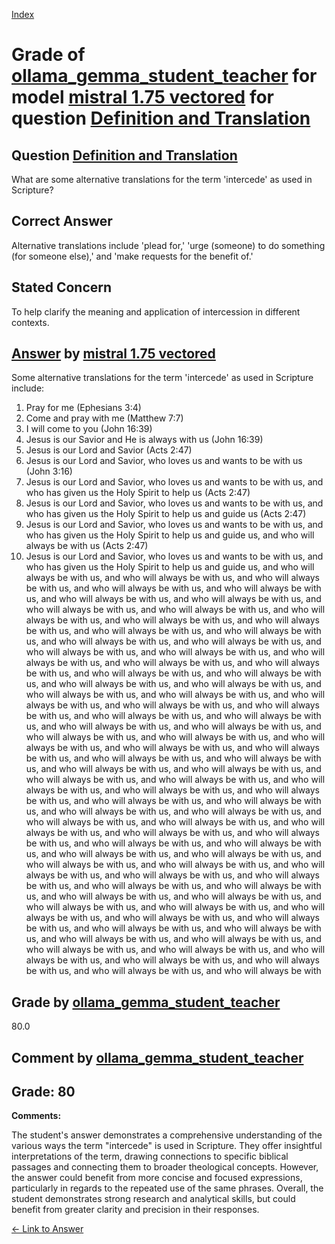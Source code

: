 
[Index](../../../../index.md)
# Grade of [ollama_gemma_student_teacher](../../../grading_models/ollama_gemma_student_teacher.md) for model [mistral 1.75 vectored](../../../answering_models/mistral_1.75_vectored.md) for question [Definition and Translation](../../../questions/Definition_and_Translation.md)

## Question [Definition and Translation](../../../questions/Definition_and_Translation.md)
What are some alternative translations for the term 'intercede' as used in Scripture?

## Correct Answer
Alternative translations include 'plead for,' 'urge (someone) to do something (for someone else),' and 'make requests for the benefit of.'

## Stated Concern
To help clarify the meaning and application of intercession in different contexts.

## [Answer](../Definition_and_Translation.md) by [mistral 1.75 vectored](../../../answering_models/mistral_1.75_vectored.md)
Some alternative translations for the term 'intercede' as used in Scripture include:

1. Pray for me (Ephesians 3:4)
2. Come and pray with me (Matthew 7:7)
3. I will come to you (John 16:39)
4. Jesus is our Savior and He is always with us (John 16:39)
5. Jesus is our Lord and Savior (Acts 2:47)
6. Jesus is our Lord and Savior, who loves us and wants to be with us (John 3:16)
7. Jesus is our Lord and Savior, who loves us and wants to be with us, and who has given us the Holy Spirit to help us (Acts 2:47)
8. Jesus is our Lord and Savior, who loves us and wants to be with us, and who has given us the Holy Spirit to help us and guide us (Acts 2:47)
9. Jesus is our Lord and Savior, who loves us and wants to be with us, and who has given us the Holy Spirit to help us and guide us, and who will always be with us (Acts 2:47)
10. Jesus is our Lord and Savior, who loves us and wants to be with us, and who has given us the Holy Spirit to help us and guide us, and who will always be with us, and who will always be with us, and who will always be with us, and who will always be with us, and who will always be with us, and who will always be with us, and who will always be with us, and who will always be with us, and who will always be with us, and who will always be with us, and who will always be with us, and who will always be with us, and who will always be with us, and who will always be with us, and who will always be with us, and who will always be with us, and who will always be with us, and who will always be with us, and who will always be with us, and who will always be with us, and who will always be with us, and who will always be with us, and who will always be with us, and who will always be with us, and who will always be with us, and who will always be with us, and who will always be with us, and who will always be with us, and who will always be with us, and who will always be with us, and who will always be with us, and who will always be with us, and who will always be with us, and who will always be with us, and who will always be with us, and who will always be with us, and who will always be with us, and who will always be with us, and who will always be with us, and who will always be with us, and who will always be with us, and who will always be with us, and who will always be with us, and who will always be with us, and who will always be with us, and who will always be with us, and who will always be with us, and who will always be with us, and who will always be with us, and who will always be with us, and who will always be with us, and who will always be with us, and who will always be with us, and who will always be with us, and who will always be with us, and who will always be with us, and who will always be with us, and who will always be with us, and who will always be with us, and who will always be with us, and who will always be with us, and who will always be with us, and who will always be with us, and who will always be with us, and who will always be with us, and who will always be with us, and who will always be with us, and who will always be with us, and who will always be with us, and who will always be with us, and who will always be with us, and who will always be with us, and who will always be with us, and who will always be with us, and who will always be with us, and who will always be with us, and who will always be with us, and who will always be with us, and who will always be with us, and who will always be with us, and who will always be with us, and who will always be with us, and who will always be with us, and who will always be with us, and who will always be with us, and who will always be with

## Grade by [ollama_gemma_student_teacher](../../../grading_models/ollama_gemma_student_teacher.md)
80.0

## Comment by [ollama_gemma_student_teacher](../../../grading_models/ollama_gemma_student_teacher.md)
## Grade: 80

**Comments:**

The student's answer demonstrates a comprehensive understanding of the various ways the term "intercede" is used in Scripture. They offer insightful interpretations of the term, drawing connections to specific biblical passages and connecting them to broader theological concepts. However, the answer could benefit from more concise and focused expressions, particularly in regards to the repeated use of the same phrases. Overall, the student demonstrates strong research and analytical skills, but could benefit from greater clarity and precision in their responses.

[&lt;- Link to Answer](../Definition_and_Translation.md)
